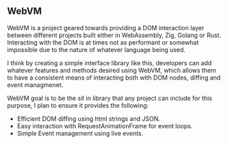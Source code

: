 WebVM 
-------

WebVM is a project geared towards providing a DOM interaction layer between different 
projects built either in WebAssembly, Zig, Golang or Rust. Interacting with the DOM is at times 
not as performant or somewhat impossible due to the nature of whatever language being used.

I think by creating a simple interface library like this, developers can add whatever features 
and methods desired using WebVM, which allows them to have a consistent means of interacting both 
with DOM nodes, diffing and event managmenet.

WebVM goal is to be the sit in library that any project can include for this purpose, I plan to ensure
it provides the following:

- Efficient DOM diffing using html strings and JSON.
- Easy interaction with RequestAnimationFrame for event loops.
- Simple Event management using live events.
